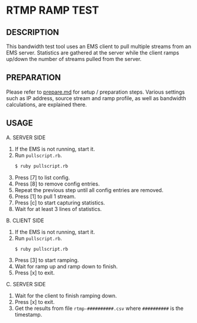 # RTMP RAMP TEST

## DESCRIPTION

This bandwidth test tool uses an EMS client to pull multiple streams from an EMS server.
Statistics are gathered at the server while the client ramps up/down the number of streams pulled from the server.

## PREPARATION

Please refer to [prepare.md](prepare.md) for setup / preparation steps.
Various settings such as IP address, source stream and ramp profile, as well as bandwidth calculations, are explained there.

## USAGE

A. SERVER SIDE
   1. If the EMS is not running, start it.
   2. Run `pullscript.rb`.
      ```bash
      $ ruby pullscript.rb
      ```
   3. Press [7] to list config.
   4. Press [8] to remove config entries.
   5. Repeat the previous step until all config entries are removed.
   6. Press [1] to pull 1 stream.
   7. Press [c] to start capturing statistics.
   8. Wait for at least 3 lines of statistics.

B. CLIENT SIDE
   1. If the EMS is not running, start it.
   2. Run `pullscript.rb`.
      ```bash
      $ ruby pullscript.rb
      ```
   3. Press [3] to start ramping.
   4. Wait for ramp up and ramp down to finish.
   5. Press [x] to exit.
   
C. SERVER SIDE
   1. Wait for the client to finish ramping down.
   2. Press [x] to exit.
   3. Get the results from file `rtmp-##########.csv` where `##########` is the timestamp.

